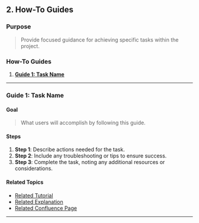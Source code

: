 ## 2. How-To Guides

### Purpose
> Provide focused guidance for achieving specific tasks within the project.

### How-To Guides
1. **[Guide 1: Task Name](#guide-1-task-name)**

---

### Guide 1: Task Name

#### Goal
> What users will accomplish by following this guide.

#### Steps
1. **Step 1**: Describe actions needed for the task.
2. **Step 2**: Include any troubleshooting or tips to ensure success.
3. **Step 3**: Complete the task, noting any additional resources or considerations.

#### Related Topics
- [Related Tutorial](#tutorials)
- [Related Explanation](#explanations)
- [Related Confluence Page](url)
---
